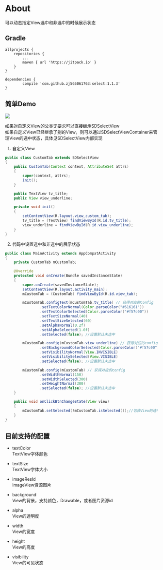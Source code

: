 # About
可以动态指定View选中和非选中的时候展示状态

## Gradle
```
allprojects {
    repositories {
        ...
        maven { url 'https://jitpack.io' }
    }
}

dependencies {
        compile 'com.github.zj565061763:select:1.1.3'
}

```

## 简单Demo
![](http://thumbsnap.com/i/mYc3jx69.gif?0915)<br>

如果对自定义View的父类无要求可以直接继承SDSelectView<br>
如果自定义View已经继承了别的View，则可以通过SDSelectViewContainer来管理View的选中状态，具体见SDSelectView内部实现<br>

1. 自定义View
```java
public class CustomTab extends SDSelectView
{
    public CustomTab(Context context, AttributeSet attrs)
    {
        super(context, attrs);
        init();
    }

    public TextView tv_title;
    public View view_underline;

    private void init()
    {
        setContentView(R.layout.view_custom_tab);
        tv_title = (TextView) findViewById(R.id.tv_title);
        view_underline = findViewById(R.id.view_underline);
    }
}
```
2. 代码中设置选中和非选中的展示状态
```java
public class MainActivity extends AppCompatActivity
{
    private CustomTab mCustomTab;

    @Override
    protected void onCreate(Bundle savedInstanceState)
    {
        super.onCreate(savedInstanceState);
        setContentView(R.layout.activity_main);
        mCustomTab = (CustomTab) findViewById(R.id.view_tab);

        mCustomTab.configText(mCustomTab.tv_title) // 获得对应的config
                .setTextColorNormal(Color.parseColor("#616161"))
                .setTextColorSelected(Color.parseColor("#f57c00"))
                .setTextSizeNormal(40)
                .setTextSizeSelected(60)
                .setAlphaNormal(0.2f)
                .setAlphaSelected(1.0f)
                .setSelected(false); //设置默认未选中

        mCustomTab.config(mCustomTab.view_underline) // 获得对应的config
                .setBackgroundColorSelected(Color.parseColor("#f57c00"))
                .setVisibilityNormal(View.INVISIBLE)
                .setVisibilitySelected(View.VISIBLE)
                .setSelected(false); //设置默认未选中

        mCustomTab.config(mCustomTab) // 获得对应的config
                .setWidthNormal(150)
                .setWidthSelected(300)
                .setHeightNormal(300)
                .setSelected(false); //设置默认未选中
    }

    public void onClickBtnChangeState(View view)
    {
        mCustomTab.setSelected(!mCustomTab.isSelected());//切换View的选中状态
    }
}
```
## 目前支持的配置
* textColor       
TextView字体颜色

* textSize        
TextView字体大小

* imageResId      
ImageView资源图片

* background      
View的背景，支持颜色，Drawable，或者图片资源id

* alpha           
View的透明度

* width           
View的宽度

* height          
View的高度

* visibility      
View的可见状态
